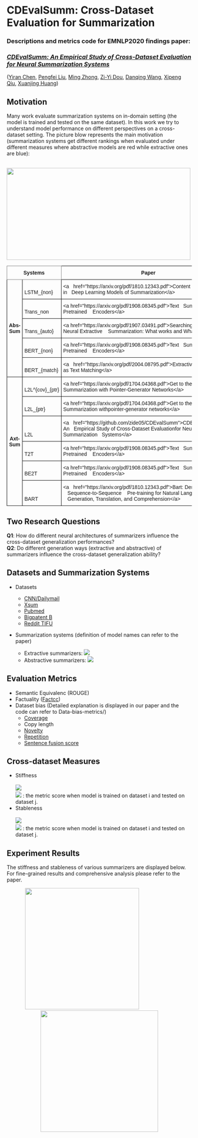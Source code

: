 # CDEvalSumm: Cross-Dataset Evaluation for Summarization

### Descriptions and metrics code for EMNLP2020 findings paper: 
### *[CDEvalSumm: An Empirical Study of Cross-Dataset Evaluation for Neural Summarization Systems]()*
([Yiran Chen](https://scholar.google.com/citations?hl=zh-CN&user=ZEnShlcAAAAJ), [Pengfei Liu](https://scholar.google.com/citations?hl=zh-CN&user=oIz_CYEAAAAJ), [Ming Zhong](https://scholar.google.com/citations?hl=zh-CN&user=mnifqeUAAAAJ), [Zi-Yi Dou](https://scholar.google.com/citations?hl=zh-CN&user=RWogNsEAAAAJ), [Danqing Wang](https://scholar.google.com/citations?hl=zh-CN&user=mAo_lUwAAAAJ), [Xipeng Qiu](https://scholar.google.com/citations?hl=zh-CN&user=Pq4Yp_kAAAAJ), [Xuanjing Huang](https://scholar.google.com/citations?hl=zh-CN&user=RGsMgZA4H78C))

## Motivation
Many work evaluate summarization systems on in-domain setting (the model is trained and tested on the same dataset). In this work we try to understand model performance on different perspectives on a cross-dataset setting. The picture blow represents the main motivation (summarization systems get different rankings when evaluated under different measures where abstractive models are red while extractive ones are blue): <br><br>

<img src="https://github.com/zide05/CompSUM/blob/master/figs/ranking6.png" width="500" height="250">

<style type="text/css">
.tg  {border-collapse:collapse;border-spacing:0;}
.tg td{border-color:black;border-style:solid;border-width:1px;font-family:Arial, sans-serif;font-size:14px;
  overflow:hidden;padding:10px 5px;word-break:normal;}
.tg th{border-color:black;border-style:solid;border-width:1px;font-family:Arial, sans-serif;font-size:14px;
  font-weight:normal;overflow:hidden;padding:10px 5px;word-break:normal;}
.tg .tg-bobw{font-weight:bold;text-align:center;vertical-align:bottom}
.tg .tg-wa1i{font-weight:bold;text-align:center;vertical-align:middle}
.tg .tg-fll5{border-color:inherit;font-weight:bold;text-align:center;vertical-align:bottom}
.tg .tg-j6zm{font-weight:bold;text-align:left;vertical-align:bottom}
.tg .tg-7zrl{text-align:left;vertical-align:bottom}
</style>
<table class="tg">
<thead>
  <tr>
    <th class="tg-fll5" colspan="2">Systems</th>
    <th class="tg-bobw">Paper</th>
    <th class="tg-j6zm">Bib</th>
  </tr>
</thead>
<tbody>
  <tr>
    <td class="tg-wa1i" rowspan="5">Abs-Sum</td>
    <td class="tg-7zrl">LSTM_{non}</td>
    <td class="tg-7zrl">&lt;a&nbsp;&nbsp;&nbsp;href="https://arxiv.org/pdf/1810.12343.pdf"&gt;Content Selection in&nbsp;&nbsp;&nbsp;Deep Learning Models of Summarization&lt;/a&gt;</td>
    <td class="tg-7zrl">&lt;a&nbsp;&nbsp;&nbsp;href="https://www.aclweb.org/anthology/D18-1208.bib"&gt;Bib&lt;/a&gt;</td>
  </tr>
  <tr>
    <td class="tg-7zrl">Trans_non</td>
    <td class="tg-7zrl">&lt;a href="https://arxiv.org/pdf/1908.08345.pdf"&gt;Text&nbsp;&nbsp;&nbsp;Summarization  with  Pretrained &nbsp;&nbsp;&nbsp;Encoders&lt;/a&gt;</td>
    <td class="tg-7zrl">&lt;a&nbsp;&nbsp;&nbsp;href="https://www.aclweb.org/anthology/D19-1387.bib"&gt;Bib&lt;/a&gt;</td>
  </tr>
  <tr>
    <td class="tg-7zrl">Trans_{auto}</td>
    <td class="tg-7zrl">&lt;a href="https://arxiv.org/pdf/1907.03491.pdf"&gt;Searching&nbsp;&nbsp;&nbsp;for Effective  Neural  Extractive &nbsp;&nbsp;&nbsp;Summarization:  What  works and What’s Next&lt;/a&gt;</td>
    <td class="tg-7zrl">&lt;a&nbsp;&nbsp;&nbsp;href="https://www.aclweb.org/anthology/P19-1100.bib"&gt;Bib&lt;/a&gt;</td>
  </tr>
  <tr>
    <td class="tg-7zrl">BERT_{non}</td>
    <td class="tg-7zrl">&lt;a href="https://arxiv.org/pdf/1908.08345.pdf"&gt;Text&nbsp;&nbsp;&nbsp;Summarization  with  Pretrained &nbsp;&nbsp;&nbsp;Encoders&lt;/a&gt;</td>
    <td class="tg-7zrl">&lt;a&nbsp;&nbsp;&nbsp;href="https://www.aclweb.org/anthology/D19-1387.bib"&gt;Bib&lt;/a&gt;</td>
  </tr>
  <tr>
    <td class="tg-7zrl">BERT_{match}</td>
    <td class="tg-7zrl">&lt;a&nbsp;&nbsp;&nbsp;href="https://arxiv.org/pdf/2004.08795.pdf"&gt;Extractive&nbsp;&nbsp;&nbsp;Summarization as Text Matching&lt;/a&gt;</td>
    <td class="tg-7zrl">&lt;a&nbsp;&nbsp;&nbsp;href="https://www.aclweb.org/anthology/2020.acl-main.552.bib"&gt;Bib&lt;/a&gt;</td>
  </tr>
  <tr>
    <td class="tg-wa1i" rowspan="6">Axt-Sum</td>
    <td class="tg-7zrl">L2L^{cov}_{ptr}</td>
    <td class="tg-7zrl">&lt;a href="https://arxiv.org/pdf/1704.04368.pdf"&gt;Get to the&nbsp;&nbsp;&nbsp;point: Summarization with Pointer-Generator Networks&lt;/a&gt;</td>
    <td class="tg-7zrl">&lt;a&nbsp;&nbsp;&nbsp;href="https://www.aclweb.org/anthology/P17-1099.bib"&gt;Bib&lt;/a&gt;</td>
  </tr>
  <tr>
    <td class="tg-7zrl">L2L_{ptr}</td>
    <td class="tg-7zrl">&lt;a href="https://arxiv.org/pdf/1704.04368.pdf"&gt;Get to the&nbsp;&nbsp;&nbsp;point: Summarization withpointer-generator networks&lt;/a&gt;</td>
    <td class="tg-7zrl">&lt;a&nbsp;&nbsp;&nbsp;href="https://www.aclweb.org/anthology/P17-1099.bib"&gt;Bib&lt;/a&gt;</td>
  </tr>
  <tr>
    <td class="tg-7zrl">L2L</td>
    <td class="tg-7zrl">&lt;a&nbsp;&nbsp;&nbsp;href="https://github.com/zide05/CDEvalSumm"&gt;CDEvalSumm: An&nbsp;&nbsp;&nbsp;Empirical Study of Cross-Dataset Evaluationfor Neural Summarization&nbsp;&nbsp;&nbsp;Systems&lt;/a&gt;</td>
    <td class="tg-7zrl">&lt;a&nbsp;&nbsp;&nbsp;href="https://github.com/zide05/CDEvalSumm"&gt;Bib&lt;/a&gt;</td>
  </tr>
  <tr>
    <td class="tg-7zrl">T2T</td>
    <td class="tg-7zrl">&lt;a href="https://arxiv.org/pdf/1908.08345.pdf"&gt;Text&nbsp;&nbsp;&nbsp;Summarization  with  Pretrained &nbsp;&nbsp;&nbsp;Encoders&lt;/a&gt;</td>
    <td class="tg-7zrl">&lt;a&nbsp;&nbsp;&nbsp;href="https://www.aclweb.org/anthology/D19-1387.bib"&gt;Bib&lt;/a&gt;</td>
  </tr>
  <tr>
    <td class="tg-7zrl">BE2T</td>
    <td class="tg-7zrl">&lt;a href="https://arxiv.org/pdf/1908.08345.pdf"&gt;Text&nbsp;&nbsp;&nbsp;Summarization  with  Pretrained &nbsp;&nbsp;&nbsp;Encoders&lt;/a&gt;</td>
    <td class="tg-7zrl">&lt;a&nbsp;&nbsp;&nbsp;href="https://www.aclweb.org/anthology/D19-1387.bib"&gt;Bib&lt;/a&gt;</td>
  </tr>
  <tr>
    <td class="tg-7zrl">BART</td>
    <td class="tg-7zrl">&lt;a&nbsp;&nbsp;&nbsp;href="https://arxiv.org/pdf/1810.12343.pdf"&gt;Bart:  Denoising &nbsp;&nbsp;&nbsp;Sequence-to-Sequence &nbsp;&nbsp;&nbsp;Pre-training for  Natural  Language &nbsp;&nbsp;&nbsp;Generation,  Translation,  and Comprehension&lt;/a&gt;</td>
    <td class="tg-7zrl">&lt;a&nbsp;&nbsp;&nbsp;href="https://www.aclweb.org/anthology/2020.acl-main.703.bib"&gt;Bib&lt;/a&gt;</td>
  </tr>
</tbody>
</table>



## Two Research Questions
**Q1**: How do different neural architectures of summarizers influence the cross-dataset generalization performances?<br>
**Q2**: Do different generation ways (extractive and abstractive) of summarizers influence the cross-dataset generalization ability?

## Datasets and Summarization Systems
+ Datasets
  - [CNN/Dailymail](https://arxiv.org/pdf/1602.06023.pdf)
  - [Xsum](https://arxiv.org/pdf/1808.08745.pdf)
  - [Pubmed](https://arxiv.org/pdf/1804.05685.pdf)
  - [Bigpatent B](https://arxiv.org/pdf/1906.03741.pdf)
  - [Reddit TIFU](https://arxiv.org/pdf/1811.00783.pdf)
+ Summarization systems (definition of model names can refer to the paper)
  - Extractive summarizers: <img src="https://render.githubusercontent.com/render/math?math=LSTM_{non}, Trans_{non}, Trans_{auto}, BERT_{non}, BERT_{match}">
  <!--$LSTM_{non}$ , $Trans_{non}$ , $Trans_{auto}$ , $BERT_{non}$ , $BERT_{match}$-->
  
  - Abstractive summarizers: <img src="https://render.githubusercontent.com/render/math?math=L2L_{ptr}^{cov}, L2L_{ptr}, L2L, T2T, BE2T, BART">
  <!--$L2L_{ptr}^{cov}$ , $L2L_{ptr}$ , $L2L$ , $T2T$ , $BE2T$ , $BART$-->
   

## Evaluation Metrics
+ Semantic Equivalenc (ROUGE)
+ Factuality ([Factcc](https://arxiv.org/pdf/1910.12840.pdf)) 
+ Dataset bias (Detailed explanation is displayed in our paper and the code can refer to Data-bias-metrics/)
  + [Coverage](https://arxiv.org/pdf/1804.11283.pdf) 
  + Copy length
  + [Novelty](https://arxiv.org/pdf/1704.04368.pdf)
  + [Repetition](https://arxiv.org/pdf/1704.04368.pdf)
  + [Sentence fusion score](https://arxiv.org/pdf/1906.00077.pdf) 
  

## Cross-dataset Measures
+ Stiffness 
  <br><br>
  <img src="https://render.githubusercontent.com/render/math?math=r^{\mu} = \frac{1}{N\times N}\sum_{i,j} {\mathbf{U}}_{ij}"> <br>
  <img src="https://render.githubusercontent.com/render/math?math={\mathbf{U}}_{ij}"> : the metric score when model is trained on dataset i and tested on dataset j.
+ Stableness  
  <br>
  <img src="https://render.githubusercontent.com/render/math?math=r^{\sigma} = \frac{1}{N\times N}\sum_{i,j} \mathbf{U}_{ij}/ \mathbf{U}_{jj}\times100 \%25"> <br>
  <img src="https://render.githubusercontent.com/render/math?math={\mathbf{U}}_{ij}"> : the metric score when model is trained on dataset i and tested on dataset j.

## Experiment Results
The stiffness and stableness of various summarizers are displayed below. For fine-grained results and comprehensive analysis please refer to the paper.
<div align="center"><img src="https://github.com/zide05/CompSUM/blob/master/figs/rouge_all.PNG" width="310" height="330">&nbsp&nbsp&nbsp&nbsp&nbsp&nbsp&nbsp&nbsp&nbsp&nbsp&nbsp&nbsp&nbsp&nbsp&nbsp&nbsp&nbsp&nbsp&nbsp&nbsp&nbsp&nbsp&nbsp&nbsp<img src="https://github.com/zide05/CompSUM/blob/master/figs/factcc_all.PNG" width="320" height="330"></div>


